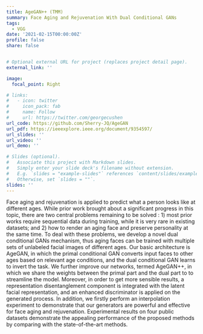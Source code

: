 ```yaml
---
title: AgeGAN++ (TMM)
summary: Face Aging and Rejuvenation With Dual Conditional GANs
tags:
  - VGG
date: '2021-02-15T00:00:00Z'
profile: false
share: false


# Optional external URL for project (replaces project detail page).
external_link: ''

image:
  focal_point: Right

# links:
#   - icon: twitter
#     icon_pack: fab
#     name: Follow
#     url: https://twitter.com/georgecushen
url_code: https://github.com/Sherry-JQ/AgeGAN
url_pdf: https://ieeexplore.ieee.org/document/9354597/
url_slides: ''
url_video: ''
url_demo: ''

# Slides (optional).
#   Associate this project with Markdown slides.
#   Simply enter your slide deck's filename without extension.
#   E.g. `slides = "example-slides"` references `content/slides/example-slides.md`.
#   Otherwise, set `slides = ""`.
slides: ''
---
```


Face aging and rejuvenation is applied to predict what a person looks like at different ages. While prior work brought about a significant progress in this topic, there are two central problems remaining to be solved : 1) most prior works require sequential data during training, while it is very rare in
existing datasets; and 2) how to render an aging face and preserve personality at the same time. To deal with these problems, we develop a novel dual conditional GANs mechanism, thus aging faces can be trained with multiple sets of unlabeled facial images of different ages. Our basic architecture is AgeGAN, in which the primal conditional GAN converts input faces to other ages based on relevant age conditions, and the dual conditional GAN learns to invert the task. We further improve our networks, termed AgeGAN++, in which we share the weights between the primal part and the dual part to to streamline the model. Moreover, in order to get more sensible results, a representation disentanglement component is integrated with the latent facial representation, and an enhanced discriminator is applied on the generated process. In addition, we firstly perform an interpolation experiment to demonstrate that our generators are powerful and effective for face aging and rejuvenation. Experimental results on four public datasets demonstrate the appealing performance of the proposed methods by comparing with the state-of-the-art methods.
